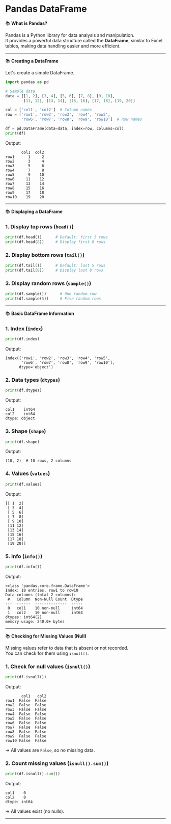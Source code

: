 # Pandas DataFrame

📚 **What is Pandas?**

Pandas is a Python library for data analysis and manipulation.  
It provides a powerful data structure called the **DataFrame**, similar to Excel tables, making data handling easier and more efficient.

---

📚 **Creating a DataFrame**

Let's create a simple DataFrame.

~~~python
import pandas as pd  

# Sample data  
data = [[1, 2], [3, 4], [5, 6], [7, 8], [9, 10], 
        [11, 12], [13, 14], [15, 16], [17, 18], [19, 20]]  

col = ['col1', 'col2']  # Column names  
row = ['row1', 'row2', 'row3', 'row4', 'row5', 
       'row6', 'row7', 'row8', 'row9', 'row10']  # Row names  

df = pd.DataFrame(data=data, index=row, columns=col)  
print(df)
~~~

Output:

```
       col1  col2  
row1      1     2  
row2      3     4  
row3      5     6  
row4      7     8  
row5      9    10  
row6     11    12  
row7     13    14  
row8     15    16  
row9     17    18  
row10    19    20  
```

---

📚 **Displaying a DataFrame**

### 1. Display top rows (`head()`)

~~~python
print(df.head())      # Default: first 5 rows
print(df.head(8))     # Display first 8 rows
~~~

### 2. Display bottom rows (`tail()`)

~~~python
print(df.tail())      # Default: last 5 rows
print(df.tail(8))     # Display last 8 rows
~~~

### 3. Display random rows (`sample()`)

~~~python
print(df.sample())      # One random row
print(df.sample(5))     # Five random rows
~~~

---

📚 **Basic DataFrame Information**

### 1. Index (`index`)

~~~python
print(df.index)
~~~

Output:

```
Index(['row1', 'row2', 'row3', 'row4', 'row5', 
       'row6', 'row7', 'row8', 'row9', 'row10'], 
      dtype='object')
```

### 2. Data types (`dtypes`)

~~~python
print(df.dtypes)
~~~

Output:

```
col1    int64  
col2    int64  
dtype: object
```

### 3. Shape (`shape`)

~~~python
print(df.shape)
~~~

Output:

```
(10, 2)  # 10 rows, 2 columns
```

### 4. Values (`values`)

~~~python
print(df.values)
~~~

Output:

```
[[ 1  2]  
 [ 3  4]  
 [ 5  6]  
 [ 7  8]  
 [ 9 10]  
 [11 12]  
 [13 14]  
 [15 16]  
 [17 18]  
 [19 20]]
```

### 5. Info (`info()`)

~~~python
print(df.info())
~~~

Output:

```
<class 'pandas.core.frame.DataFrame'>  
Index: 10 entries, row1 to row10  
Data columns (total 2 columns):  
 #   Column  Non-Null Count  Dtype  
---  ------  --------------  -----  
 0   col1    10 non-null     int64  
 1   col2    10 non-null     int64  
dtypes: int64(2)  
memory usage: 240.0+ bytes  
```

---

📚 **Checking for Missing Values (Null)**

Missing values refer to data that is absent or not recorded.  
You can check for them using `isnull()`.

### 1. Check for null values (`isnull()`)

~~~python
print(df.isnull())
~~~

Output:

```
       col1   col2  
row1  False  False  
row2  False  False  
row3  False  False  
row4  False  False  
row5  False  False  
row6  False  False  
row7  False  False  
row8  False  False  
row9  False  False  
row10 False  False
```

→ All values are `False`, so no missing data.

### 2. Count missing values (`isnull().sum()`)

~~~python
print(df.isnull().sum())
~~~

Output:

```
col1    0  
col2    0  
dtype: int64
```

→ All values exist (no nulls).

---

